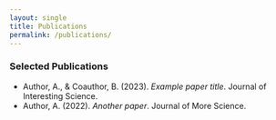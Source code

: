 ```yaml
---
layout: single
title: Publications
permalink: /publications/
---
```


### Selected Publications

- Author, A., & Coauthor, B. (2023). *Example paper title*. Journal of Interesting Science.
- Author, A. (2022). *Another paper*. Journal of More Science.
